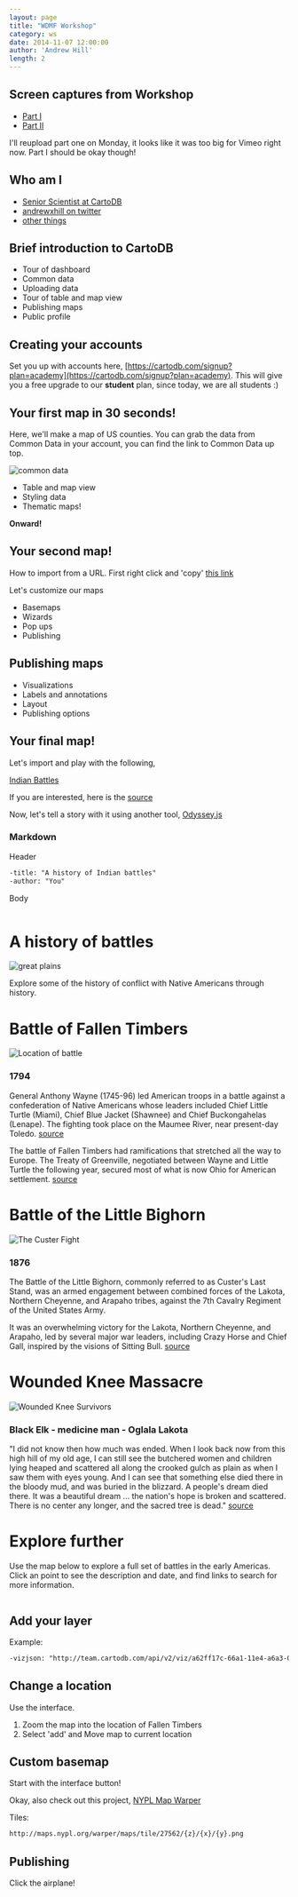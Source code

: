 ```yaml
---
layout: page
title: "WDMF Workshop"
category: ws
date: 2014-11-07 12:00:00
author: 'Andrew Hill'
length: 2
---
```


## Screen captures from Workshop

* [Part I](https://vimeo.com/111287736)
* [Part II](https://vimeo.com/111287688)

I'll reupload part one on Monday, it looks like it was too big for Vimeo right now. Part I should be okay though!

## Who am I

* [Senior Scientist at CartoDB](http://cartodb.com/team)
* [andrewxhill on twitter](http://twitter.com/andrewxhill)
* [other things](http://andrewxhill.com)

## Brief introduction to CartoDB

* Tour of dashboard
* Common data
* Uploading data
* Tour of table and map view
* Publishing maps
* Public profile

## Creating your accounts

Set you up with accounts here, [https://cartodb.com/signup?plan=academy](https://cartodb.com/signup?plan=academy). This will give you a free upgrade to our **student** plan, since today, we are all students :)

## Your first map in 30 seconds!

Here, we'll make a map of US counties. You can grab the data from Common Data in your account, you can find the link to Common Data up top.

![common data](http://i.imgur.com/sFlZNKl.png)

* Table and map view
* Styling data
* Thematic maps!

**Onward!**

## Your second map!

How to import from a URL. First right click and 'copy' [this link](https://dl.dropboxusercontent.com/u/1307405/CartoDB/workshop/severe-wind.csv.zip)

Let's customize our maps

* Basemaps
* Wizards
* Pop ups
* Publishing

## Publishing maps

* Visualizations
* Labels and annotations
* Layout
* Publishing options

## Your final map!

Let's import and play with the following,

[Indian Battles](https://dl.dropboxusercontent.com/u/1307405/CartoDB/workshop/indian_battles_all.geojson)

If you are interested, here is the [source](http://www.upa.pdx.edu/IMS/currentprojects/TAHv3/GIS_Data/West_Expansion/)

Now, let's tell a story with it using another tool, [Odyssey.js](http://cartodb.github.io/odyssey.js/)

### Markdown

Header

```txt
-title: "A history of Indian battles"
-author: "You"
```

Body

```txt
```
# A history of battles

![great plains](//upload.wikimedia.org/wikipedia/commons/thumb/2/27/Great_Plains_Nebraska_USA1.jpg/262px-Great_Plains_Nebraska_USA1.jpg)

Explore some of the history of conflict with Native Americans through history.

# Battle of Fallen Timbers

![Location of battle](//upload.wikimedia.org/wikipedia/commons/thumb/a/ab/Fallen_Timbers_Battlefield.jpg/250px-Fallen_Timbers_Battlefield.jpg)

### 1794

General Anthony Wayne (1745-96) led American troops in a battle against a confederation of Native Americans whose leaders included Chief Little Turtle (Miami), Chief Blue Jacket (Shawnee) and Chief Buckongahelas (Lenape). The fighting took place on the Maumee River, near present-day Toledo. [source](http://www.history.com/topics/native-american-history/battle-of-fallen-timbers)

The battle of Fallen Timbers had ramifications that stretched all the way to Europe. The Treaty of Greenville, negotiated between Wayne and Little Turtle the following year, secured most of what is now Ohio for American settlement. [source](http://en.wikipedia.org/wiki/Battle_of_Fallen_Timbers)

# Battle of the Little Bighorn

![The Custer Fight](//upload.wikimedia.org/wikipedia/commons/thumb/b/b2/Charles_Marion_Russell_-_The_Custer_Fight_%281903%29.jpg/300px-Charles_Marion_Russell_-_The_Custer_Fight_%281903%29.jpg)

### 1876

The Battle of the Little Bighorn, commonly referred to as Custer's Last Stand, was an armed engagement between combined forces of the Lakota, Northern Cheyenne, and Arapaho tribes, against the 7th Cavalry Regiment of the United States Army.

It was an overwhelming victory for the Lakota, Northern Cheyenne, and Arapaho, led by several major war leaders, including Crazy Horse and Chief Gall, inspired by the visions of Sitting Bull. [source](http://en.wikipedia.org/wiki/Battle_of_the_Little_Bighorn)

# Wounded Knee Massacre

![Wounded Knee Survivors](//upload.wikimedia.org/wikipedia/en/thumb/2/21/Wounded_Knee_Survivors.jpg/170px-Wounded_Knee_Survivors.jpg)


### Black Elk - medicine man - Oglala Lakota

"I did not know then how much was ended. When I look back now from this high hill of my old age, I can still see the butchered women and children lying heaped and scattered all along the crooked gulch as plain as when I saw them with eyes young. And I can see that something else died there in the bloody mud, and was buried in the blizzard. A people's dream died there. It was a beautiful dream ... the nation's hope is broken and scattered. There is no center any longer, and the sacred tree is dead." [source](http://en.wikipedia.org/wiki/Wounded_Knee_Massacre)

# Explore further

Use the map below to explore a full set of battles in the early Americas. Click an point to see the description and date, and find links to search for more information.

```txt
```

## Add your layer

Example:

```txt
-vizjson: "http://team.cartodb.com/api/v2/viz/a62ff17c-66a1-11e4-a6a3-0e853d047bba/viz.json"
```

## Change a location

Use the interface.

1. Zoom the map into the location of Fallen Timbers
2. Select 'add' and Move map to current location

## Custom basemap

Start with the interface button!

Okay, also check out this project, [NYPL Map Warper](maps.nypl.org/warper/)

Tiles:

```txt
http://maps.nypl.org/warper/maps/tile/27562/{z}/{x}/{y}.png
```

## Publishing

Click the airplane!

